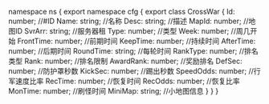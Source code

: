 namespace ns {
	export namespace cfg {
		export class CrossWar {
			Id: number;		//#ID
			Name: string;		//名称
			Desc: string;		//描述
			MapId: number;		//地图ID
			SvrArr: string;		//服务器租
			Type: number;		//类型
			Week: number;		//周几开始
			FrontTime: number;		//前期时间
			KeepTime: number;		//持续时间
			AfterTime: number;		//后期时间
			RoundTime: string;		//每轮时间
			RankType: number;		//排名类型
			Rank: number;		//排名限制
			AwardRank: number;		//奖励排名
			DefSec: number;		//防护罩秒数
			KickSec: number;		//踢出秒数
			SpeedOdds: number;		//行军速度比率
			RecTime: number;		//恢复时间
			RecOdds: number;		//恢复比率
			MonTime: number;		//刷怪时间
			MiniMap: string;		//小地图信息
		}
	}
}
